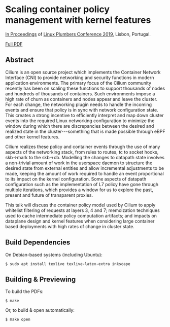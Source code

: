 # Scaling container policy management with kernel features

[In Proceedings](https://linuxplumbersconf.org/event/4/contributions/464/) of
[Linux Plumbers Conference 2019](https://linuxplumbersconf.org/), Lisbon, Portugal.

[Full PDF](https://github.com/joestringer/lpc19-scale-policy/blob/master/lpc19-scale-policy.pdf)

## Abstract

Cilium is an open source project which implements the Container Network
Interface (CNI) to provide networking and security functions in modern
application environments. The primary focus of the Cilium community recently
has been on scaling these functions to support thousands of nodes and hundreds
of thousands of containers. Such environments impose a high rate of churn as
containers and nodes appear and leave the cluster. For each change, the
networking plugin needs to handle the incoming events and ensure that policy is
in sync with network configuration state. This creates a strong incentive to
efficiently interpret and map down cluster events into the required Linux
networking configuration to minimize the window during which there are
discrepancies between the desired and realized state in the cluster---something
that is made possible through eBPF and other kernel features.

Cilium realizes these policy and container events through the use of many
aspects of the networking stack, from rules to routes, tc to socket hooks,
skb->mark to the skb->cb. Modelling the changes to datapath state involves a
non-trivial amount of work in the userspace daemon to structure the desired
state from external entities and allow incremental adjustments to be made,
keeping the amount of work required to handle an event proportional to its
impact on the kernel configuration. Some aspects of datapath configuration such
as the implementation of L7 policy have gone through multiple iterations, which
provides a window for us to explore the past, present and future of transparent
proxies.

This talk will discuss the container policy model used by Cilium to apply
whitelist filtering of requests at layers 3, 4 and 7; memoization techniques
used to cache intermediate policy computation artifacts; and impacts on
dataplane design and kernel features when considering large container based
deployments with high rates of change in cluster state.

## Build Dependencies

On Debian-based systems (including Ubuntu):

`$ sudo apt install texlive texlive-latex-extra inkscape`

## Building & Previewing

To build the PDFs:

`$ make`

Or, to build & open automatically:

`$ make open`
